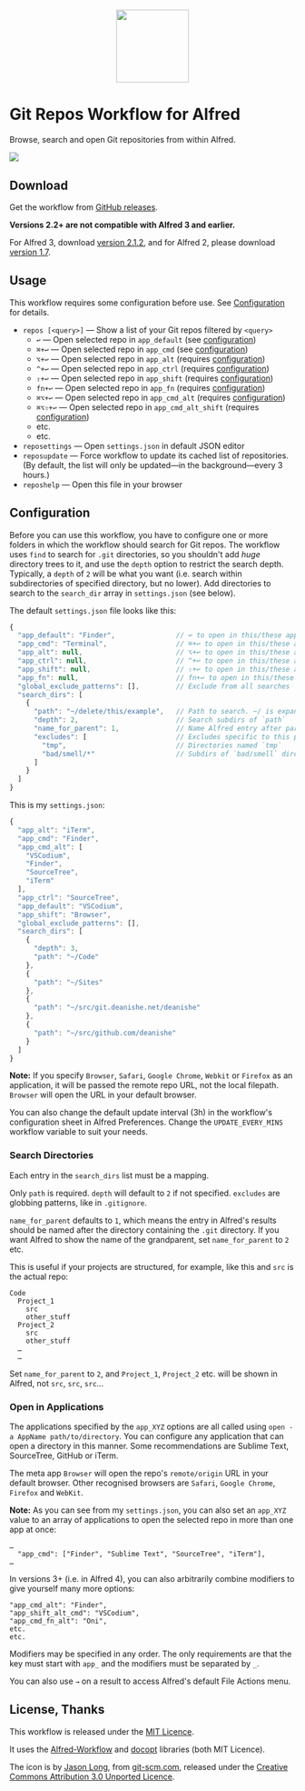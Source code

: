 <h1 align="center">
  <img src="./icon.png" width="128" height="128">
</h1>

Git Repos Workflow for Alfred
=============================

Browse, search and open Git repositories from within Alfred.

![][demo]


Download
--------

Get the workflow from [GitHub releases][gh-releases].

**Versions 2.2+ are not compatible with Alfred 3 and earlier.**

For Alfred 3, download [version 2.1.2][v2.1.2], and for Alfred 2, please download [version 1.7][v1.7].


Usage
-----

This workflow requires some configuration before use. See [Configuration](#configuration) for details.

- `repos [<query>]` — Show a list of your Git repos filtered by `<query>`
	+ `↩` — Open selected repo in `app_default` (see [configuration](#configuration))
	+ `⌘+↩` — Open selected repo in `app_cmd` (see [configuration](#configuration))
	+ `⌥+↩` — Open selected repo in `app_alt` (requires [configuration](#configuration))
	+ `^+↩` — Open selected repo in `app_ctrl` (requires [configuration](#configuration))
	+ `⇧+↩` — Open selected repo in `app_shift` (requires [configuration](#configuration))
	+ `fn+↩` — Open selected repo in `app_fn` (requires [configuration](#configuration))
	+ `⌘⌥+↩` — Open selected repo in `app_cmd_alt` (requires [configuration](#configuration))
  + `⌘⌥⇧+↩` — Open selected repo in `app_cmd_alt_shift` (requires [configuration](#configuration))
  + etc.
  + etc.
- `reposettings` — Open `settings.json` in default JSON editor
- `reposupdate` — Force workflow to update its cached list of repositories. (By default, the list will only be updated—in the background—every 3 hours.)
- `reposhelp` — Open this file in your browser


Configuration
-------------

Before you can use this workflow, you have to configure one or more folders in which the workflow should search for Git repos. The workflow uses `find` to search for `.git` directories, so you shouldn't add *huge* directory trees to it, and use the `depth` option to restrict the search depth. Typically, a `depth` of `2` will be what you want (i.e. search within subdirectories of specified directory, but no lower). Add directories to search to the `search_dir` array in `settings.json` (see below).

The default `settings.json` file looks like this:

```javascript
{
  "app_default": "Finder",               // ↩ to open in this/these app(s)
  "app_cmd": "Terminal",                 // ⌘+↩ to open in this/these app(s)
  "app_alt": null,                       // ⌥+↩ to open in this/these app(s)
  "app_ctrl": null,                      // ^+↩ to open in this/these app(s)
  "app_shift": null,                     // ⇧+↩ to open in this/these app(s)
  "app_fn": null,                        // fn+↩ to open in this/these app(s)
  "global_exclude_patterns": [],         // Exclude from all searches
  "search_dirs": [
    {
      "path": "~/delete/this/example",   // Path to search. ~/ is expanded
      "depth": 2,                        // Search subdirs of `path`
      "name_for_parent": 1,              // Name Alfred entry after parent of `.git`. 2 = grandparent of `.git` etc.
      "excludes": [                      // Excludes specific to this path
        "tmp",                           // Directories named `tmp`
        "bad/smell/*"                    // Subdirs of `bad/smell` directory
      ]
    }
  ]
}
```

This is my `settings.json`:

```javascript
{
  "app_alt": "iTerm",
  "app_cmd": "Finder",
  "app_cmd_alt": [
    "VSCodium", 
    "Finder", 
    "SourceTree", 
    "iTerm"
  ],
  "app_ctrl": "SourceTree", 
  "app_default": "VSCodium", 
  "app_shift": "Browser", 
  "global_exclude_patterns": [], 
  "search_dirs": [
    {
      "depth": 3, 
      "path": "~/Code"
    }, 
    {
      "path": "~/Sites"
    },
    {
      "path": "~/src/git.deanishe.net/deanishe"
    }, 
    {
      "path": "~/src/github.com/deanishe"
    }
  ]
}
```

**Note:** If you specify `Browser`, `Safari`, `Google Chrome`, `Webkit` or `Firefox` as an application, it will be passed the remote repo URL, not the local filepath. `Browser` will open the URL in your default browser.

You can also change the default update interval (3h) in the workflow's configuration sheet in Alfred Preferences. Change the `UPDATE_EVERY_MINS` workflow variable to suit your needs.


### Search Directories ###

Each entry in the `search_dirs` list must be a mapping.

Only `path` is required. `depth` will default to `2` if not specified. `excludes` are globbing patterns, like in `.gitignore`.

`name_for_parent` defaults to `1`, which means the entry in Alfred's results should be named after the directory containing the `.git` directory. If you want Alfred to show the name of the grandparent, set `name_for_parent` to `2` etc.

This is useful if your projects are structured, for example, like this and `src` is the actual repo:

```
Code
  Project_1
    src
    other_stuff
  Project_2
    src
    other_stuff
  …
  …
```

Set `name_for_parent` to `2`, and `Project_1`, `Project_2` etc. will be shown in Alfred, not `src`, `src`, `src`…


### Open in Applications ###

The applications specified by the `app_XYZ` options are all called using `open -a AppName path/to/directory`. You can configure any application that can open a directory in this manner. Some recommendations are Sublime Text, SourceTree, GitHub or iTerm.

The meta app `Browser` will open the repo's `remote/origin` URL in your default browser. Other recognised browsers are `Safari`, `Google Chrome`, `Firefox` and `WebKit`.

**Note:** As you can see from my `settings.json`, you can also set an `app_XYZ` value to an array of applications to open the selected repo in more than one app at once:

```
…
  "app_cmd": ["Finder", "Sublime Text", "SourceTree", "iTerm"],
…
```

In versions 3+ (i.e. in Alfred 4), you can also arbitrarily combine modifiers to give yourself many more options:

```
"app_cmd_alt": "Finder",
"app_shift_alt_cmd": "VSCodium",
"app_cmd_fn_alt": "Oni",
etc.
etc.
```

Modifiers may be specified in any order. The only requirements are that the key must start with `app_` and the modifiers must be separated by `_`.

You can also use `→` on a result to access Alfred's default File Actions menu.


License, Thanks
---------------

This workflow is released under the [MIT Licence][mit].

It uses the [Alfred-Workflow][aw] and [docopt][docopt] libraries (both MIT Licence).

The icon is by [Jason Long][jlong], from [git-scm.com][git], released under the [Creative Commons Attribution 3.0 Unported Licence][cc].


[aw]: https://github.com/deanishe/alfred-workflow
[cc]: http://creativecommons.org/licenses/by/3.0/
[demo]: https://raw.githubusercontent.com/deanishe/alfred-repos/master/demo.gif
[docopt]: http://docopt.org/
[gh-releases]: https://github.com/deanishe/alfred-repos/releases/latest
[git]: http://git-scm.com/downloads/logos
[jlong]: http://twitter.com/jasonlong
[mit]: http://opensource.org/licenses/MIT
[packal]: http://www.packal.org/workflow/git-repos
[v2.1.2]: https://github.com/deanishe/alfred-repos/releases/tag/v2.1.2
[v1.7]: https://github.com/deanishe/alfred-repos/releases/tag/v1.7
